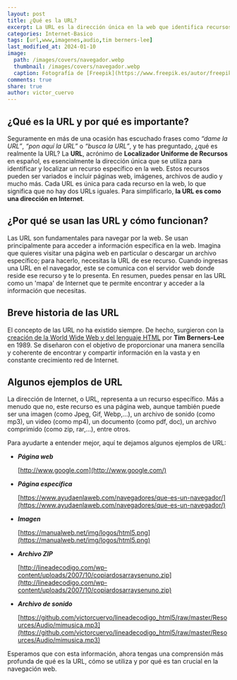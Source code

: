 ```yaml
---
layout: post
title: ¿Qué es la URL?
excerpt: La URL es la dirección única en la web que identifica recursos y permite acceder a información específica como páginas e imágenes.
categories: Internet-Basico
tags: [url,www,imagenes,audio,tim berners-lee]
last_modified_at: 2024-01-10
image:
  path: /images/covers/navegador.webp
  thumbnail: /images/covers/navegador.webp
  caption: Fotografía de [Freepik](https://www.freepik.es/autor/freepik)
comments: true
share: true
author: victor_cuervo
---
```


## ¿Qué es la URL y por qué es importante?


Seguramente en más de una ocasión has escuchado frases como _“dame la URL”_, _“pon aquí la URL”_ o _“busca la URL”_, y te has preguntado, ¿qué es realmente la URL? La **URL**, acrónimo de **Localizador Uniforme de Recursos** en español, es esencialmente la dirección única que se utiliza para identificar y localizar un recurso específico en la web. Estos recursos pueden ser variados e incluir páginas web, imágenes, archivos de audio y mucho más. Cada URL es única para cada recurso en la web, lo que significa que no hay dos URLs iguales. Para simplificarlo, **la URL es como una dirección en Internet**.


## ¿Por qué se usan las URL y cómo funcionan?


Las URL son fundamentales para navegar por la web. Se usan principalmente para acceder a información específica en la web. Imagina que quieres visitar una página web en particular o descargar un archivo específico; para hacerlo, necesitas la URL de ese recurso. Cuando ingresas una URL en el navegador, este se comunica con el servidor web donde reside ese recurso y te lo presenta. En resumen, puedes pensar en las URL como un 'mapa' de Internet que te permite encontrar y acceder a la información que necesitas.


## Breve historia de las URL


El concepto de las URL no ha existido siempre. De hecho, surgieron con la [creación de la World Wide Web y del lenguaje HTML](https://manualweb.net/html/historia-html-inicios/) por **Tim Berners-Lee** en 1989. Se diseñaron con el objetivo de proporcionar una manera sencilla y coherente de encontrar y compartir información en la vasta y en constante crecimiento red de Internet.


## Algunos ejemplos de URL


La dirección de Internet, o URL, representa a un recurso específico. Más a menudo que no, este recurso es una página web, aunque también puede ser una imagen (como Jpeg, Gif, Webp,…), un archivo de sonido (como mp3), un video (como mp4), un documento (como pdf, doc), un archivo comprimido (como zip, rar,…), entre otros.


Para ayudarte a entender mejor, aquí te dejamos algunos ejemplos de URL:

- _**Página web**_

	[http://www.google.com](http://www.google.com/)

- _**Página específica**_

	[https://www.ayudaenlaweb.com/navegadores/que-es-un-navegador/](https://www.ayudaenlaweb.com/navegadores/que-es-un-navegador/)

- _**Imagen**_

	[https://manualweb.net/img/logos/html5.png](https://manualweb.net/img/logos/html5.png)

- _**Archivo ZIP**_

	[http://lineadecodigo.com/wp-content/uploads/2007/10/copiardosarraysenuno.zip](http://lineadecodigo.com/wp-content/uploads/2007/10/copiardosarraysenuno.zip)

- _**Archivo de sonido**_

	[https://github.com/victorcuervo/lineadecodigo_html5/raw/master/Resources/Audio/mimusica.mp3](https://github.com/victorcuervo/lineadecodigo_html5/raw/master/Resources/Audio/mimusica.mp3)


Esperamos que con esta información, ahora tengas una comprensión más profunda de qué es la URL, cómo se utiliza y por qué es tan crucial en la navegación web.

